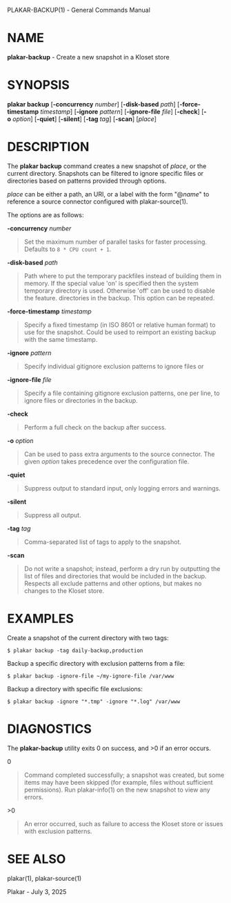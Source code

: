 PLAKAR-BACKUP(1) - General Commands Manual

# NAME

**plakar-backup** - Create a new snapshot in a Kloset store

# SYNOPSIS

**plakar&nbsp;backup**
\[**-concurrency**&nbsp;*number*]
\[**-disk-based**&nbsp;*path*]
\[**-force-timestamp**&nbsp;*timestamp*]
\[**-ignore**&nbsp;*pattern*]
\[**-ignore-file**&nbsp;*file*]
\[**-check**]
\[**-o**&nbsp;*option*]
\[**-quiet**]
\[**-silent**]
\[**-tag**&nbsp;*tag*]
\[**-scan**]
\[*place*]

# DESCRIPTION

The
**plakar backup**
command creates a new snapshot of
*place*,
or the current directory.
Snapshots can be filtered to ignore specific files or directories
based on patterns provided through options.

*place*
can be either a path, an URI, or a label with the form
"@*name*"
to reference a source connector configured with
plakar-source(1).

The options are as follows:

**-concurrency** *number*

> Set the maximum number of parallel tasks for faster processing.
> Defaults to
> `8 * CPU count + 1`.

**-disk-based** *path*

> Path where to put the temporary packfiles instead of building them in memory.
> If the special value
> 'on'
> is specified then the system temporary directory is used.
> Otherwise
> 'off'
> can be used to disable the feature.
> directories in the backup.
> This option can be repeated.

**-force-timestamp** *timestamp*

> Specify a fixed timestamp (in ISO 8601 or relative human format) to use
> for the snapshot.
> Could be used to reimport an existing backup with the same timestamp.

**-ignore** *pattern*

> Specify individual gitignore exclusion patterns to ignore files or

**-ignore-file** *file*

> Specify a file containing gitignore exclusion patterns, one per line, to
> ignore files or directories in the backup.

**-check**

> Perform a full check on the backup after success.

**-o** *option*

> Can be used to pass extra arguments to the source connector.
> The given
> *option*
> takes precedence over the configuration file.

**-quiet**

> Suppress output to standard input, only logging errors and warnings.

**-silent**

> Suppress all output.

**-tag** *tag*

> Comma-separated list of tags to apply to the snapshot.

**-scan**

> Do not write a snapshot; instead, perform a dry run by outputting the list of
> files and directories that would be included in the backup.
> Respects all exclude patterns and other options, but makes no changes to the
> Kloset store.

# EXAMPLES

Create a snapshot of the current directory with two tags:

	$ plakar backup -tag daily-backup,production

Backup a specific directory with exclusion patterns from a file:

	$ plakar backup -ignore-file ~/my-ignore-file /var/www

Backup a directory with specific file exclusions:

	$ plakar backup -ignore "*.tmp" -ignore "*.log" /var/www

# DIAGNOSTICS

The **plakar-backup** utility exits&#160;0 on success, and&#160;&gt;0 if an error occurs.

0

> Command completed successfully; a snapshot was created, but some items may have
> been skipped (for example, files without sufficient permissions).
> Run
> plakar-info(1)
> on the new snapshot to view any errors.

&gt;0

> An error occurred, such as failure to access the Kloset store or issues
> with exclusion patterns.

# SEE ALSO

plakar(1),
plakar-source(1)

Plakar - July 3, 2025
